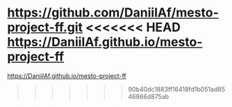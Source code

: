 https://github.com/DaniilAf/mesto-project-ff.git
<<<<<<< HEAD
https://DaniilAf.github.io/mesto-project-ff
=======
https://DaniilAf.github.io/mesto-project-ff
>>>>>>> 90b40dc1883ff16418fd1b051ad8546866d875ab
